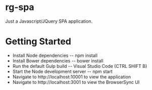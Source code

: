 # rg-spa

Just a Javascript/JQuery SPA application.

# Getting Started

- Install Node dependencies -- npm install
- Install Bower dependencies -- bower install
- Run the default Gulp build -- Visual Studio Code (CTRL SHIFT B)
- Start the Node development server -- npm start
- Navigate to http://localhost:10001 to view the application
- Navigate to http://localhost:3001 to view the BrowserSync UI
